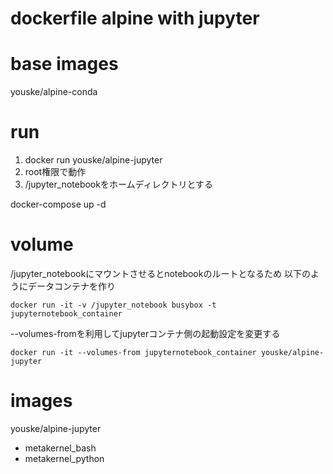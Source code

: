 dockerfile alpine with jupyter
==============================

# base images
youske/alpine-conda

# run

1. docker run youske/alpine-jupyter
2. root権限で動作
3. /jupyter_notebookをホームディレクトリとする


docker-compose up -d

# volume
/jupyter_notebookにマウントさせるとnotebookのルートとなるため
以下のようにデータコンテナを作り

    docker run -it -v /jupyter_notebook busybox -t jupyternotebook_container

--volumes-fromを利用してjupyterコンテナ側の起動設定を変更する

    docker run -it --volumes-from jupyternotebook_container youske/alpine-jupyter


# images
youske/alpine-jupyter
  + metakernel_bash
  + metakernel_python
